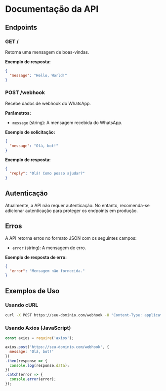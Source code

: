# Documentação da API

## Endpoints

### GET /
Retorna uma mensagem de boas-vindas.

**Exemplo de resposta:**
```json
{
  "message": "Hello, World!"
}
```

### POST /webhook
Recebe dados de webhook do WhatsApp.

**Parâmetros:**
- `message` (string): A mensagem recebida do WhatsApp.

**Exemplo de solicitação:**
```json
{
  "message": "Olá, bot!"
}
```

**Exemplo de resposta:**
```json
{
  "reply": "Olá! Como posso ajudar?"
}
```

## Autenticação
Atualmente, a API não requer autenticação. No entanto, recomenda-se adicionar autenticação para proteger os endpoints em produção.

## Erros
A API retorna erros no formato JSON com os seguintes campos:
- `error` (string): A mensagem de erro.

**Exemplo de resposta de erro:**
```json
{
  "error": "Mensagem não fornecida."
}
```

## Exemplos de Uso
### Usando cURL
```sh
curl -X POST https://seu-dominio.com/webhook -H "Content-Type: application/json" -d '{"message": "Olá, bot!"}'
```

### Usando Axios (JavaScript)
```javascript
const axios = require('axios');

axios.post('https://seu-dominio.com/webhook', {
  message: 'Olá, bot!'
})
.then(response => {
  console.log(response.data);
})
.catch(error => {
  console.error(error);
});
```